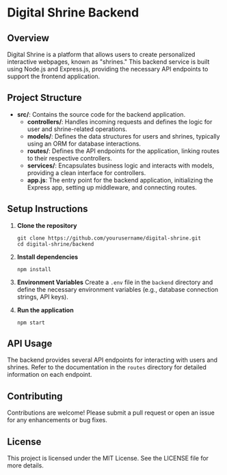 # Digital Shrine Backend

## Overview
Digital Shrine is a platform that allows users to create personalized interactive webpages, known as "shrines." This backend service is built using Node.js and Express.js, providing the necessary API endpoints to support the frontend application.

## Project Structure
- **src/**: Contains the source code for the backend application.
  - **controllers/**: Handles incoming requests and defines the logic for user and shrine-related operations.
  - **models/**: Defines the data structures for users and shrines, typically using an ORM for database interactions.
  - **routes/**: Defines the API endpoints for the application, linking routes to their respective controllers.
  - **services/**: Encapsulates business logic and interacts with models, providing a clean interface for controllers.
  - **app.js**: The entry point for the backend application, initializing the Express app, setting up middleware, and connecting routes.

## Setup Instructions
1. **Clone the repository**
   ```
   git clone https://github.com/yourusername/digital-shrine.git
   cd digital-shrine/backend
   ```

2. **Install dependencies**
   ```
   npm install
   ```

3. **Environment Variables**
   Create a `.env` file in the `backend` directory and define the necessary environment variables (e.g., database connection strings, API keys).

4. **Run the application**
   ```
   npm start
   ```

## API Usage
The backend provides several API endpoints for interacting with users and shrines. Refer to the documentation in the `routes` directory for detailed information on each endpoint.

## Contributing
Contributions are welcome! Please submit a pull request or open an issue for any enhancements or bug fixes.

## License
This project is licensed under the MIT License. See the LICENSE file for more details.